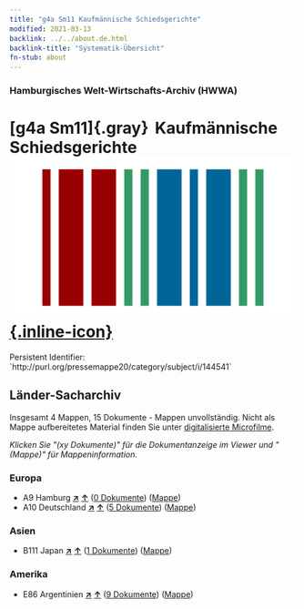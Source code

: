 ```yaml
---
title: "g4a Sm11 Kaufmännische Schiedsgerichte"
modified: 2021-03-13
backlink: ../../about.de.html
backlink-title: "Systematik-Übersicht"
fn-stub: about
---
```


### Hamburgisches Welt-Wirtschafts-Archiv (HWWA)

# [g4a Sm11]{.gray}&#8201; Kaufmännische Schiedsgerichte &#160; [![Wikidata](/images/Wikidata-logo.svg "Wikidata"){.inline-icon}](http://www.wikidata.org/entity/Q104700040)

<div class="hint">Persistent Identifier: `http://purl.org/pressemappe20/category/subject/i/144541`</div>







## Länder-Sacharchiv




Insgesamt 4 Mappen, 15 Dokumente - Mappen unvollständig.
Nicht als Mappe aufbereitetes Material finden Sie unter [digitalisierte Microfilme](/film/h1_sh.de.html).

_Klicken Sie "(xy Dokumente)" für die Dokumentanzeige im Viewer und "(Mappe)" für Mappeninformation._




### Europa

- A9 Hamburg [**&nearr;**](../../../geo/i/140905/about.de.html "Hamburg (alle Mappen)") [**&uarr;**](../../../geo/about.de.html#A9 "Ländersystematik") (<a href="https://pm20.zbw.eu/iiifview/folder/sh/140905,144541" title="über: Hamburg : Kaufmännische Schiedsgerichte" target="_blank">0 Dokumente</a>) ([Mappe](../../../../folder/sh/1409xx/140905/1445xx/144541/about.de.html))
- A10 Deutschland [**&nearr;**](../../../geo/i/126128/about.de.html "Deutschland (alle Mappen)") [**&uarr;**](../../../geo/about.de.html#A10 "Ländersystematik") (<a href="https://pm20.zbw.eu/iiifview/folder/sh/126128,144541" title="über: Deutschland : Kaufmännische Schiedsgerichte" target="_blank">5 Dokumente</a>) ([Mappe](../../../../folder/sh/1261xx/126128/1445xx/144541/about.de.html))

### Asien

- B111 Japan [**&nearr;**](../../../geo/i/141272/about.de.html "Japan (alle Mappen)") [**&uarr;**](../../../geo/about.de.html#B111 "Ländersystematik") (<a href="https://pm20.zbw.eu/iiifview/folder/sh/141272,144541" title="über: Japan : Kaufmännische Schiedsgerichte" target="_blank">1 Dokumente</a>) ([Mappe](../../../../folder/sh/1412xx/141272/1445xx/144541/about.de.html))

### Amerika

- E86 Argentinien [**&nearr;**](../../../geo/i/141692/about.de.html "Argentinien (alle Mappen)") [**&uarr;**](../../../geo/about.de.html#E86 "Ländersystematik") (<a href="https://pm20.zbw.eu/iiifview/folder/sh/141692,144541" title="über: Argentinien : Kaufmännische Schiedsgerichte" target="_blank">9 Dokumente</a>) ([Mappe](../../../../folder/sh/1416xx/141692/1445xx/144541/about.de.html))








